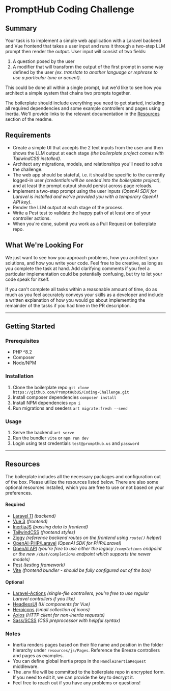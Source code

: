 # PromptHub Coding Challenge


## Summary

Your task is to implement a simple web application with a Laravel backend and Vue frontend that takes a user input and runs it through a two-step LLM prompt then render the output. User input will consist of two fields:

1. A question posed by the user
2. A modifier that will transform the output of the first prompt in some way defined by the user _(ex. translate to another language or rephrase to use a particular tone or accent)_.

This could be done all within a single prompt, but we'd like to see how you architect a simple system that chains two prompts together.

The boilerplate should include everything you need to get started, including all required dependencies and some example controllers and pages using Inertia. We'll provide links to the relevant documentation in
the [Resources](#resources) section of the readme.


## Requirements

- Create a simple UI that accepts the 2 text inputs from the user and then shows the LLM output at each stage _(the boilerplate project comes with TailwindCSS installed)_.
- Architect any migrations, models, and relationships you'll need to solve the challenge.
- The web app should be stateful, i.e. it should be specific to the currently logged-in user _(credentials will be seeded into the boilerplate project)_, and at least the prompt output should persist across page reloads.
- Implement a two-step prompt using the user inputs _(OpenAI SDK for Laravel is installed and we've provided you with a temporary OpenAI API key)_.
- Render the LLM output at each stage of the process.
- Write a Pest test to validate the happy path of at least one of your controller actions.
- When you're done, submit you work as a Pull Request on boilerplate repo.

## What We're Looking For

We just want to see how you approach problems, how you architect your solutions, and how you write your code. Feel free to be creative, as long as you complete the task at hand. Add clarifying comments if you feel a
particular implementation could be potentially confusing, but try to let your code speak for itself.

If you can't complete all tasks within a reasonable amount of time, do as much as you feel accurately conveys your skills as a developer and include a written explanation of how you would go about implementing the
remainder of the tasks if you had time in the PR description.


---

## Getting Started

### Prerequisites

- PHP ^8.2
- Composer
- Node/NPM

### Installation

1. Clone the boilerplate repo `git clone https://github.com/PromptHubUS/Coding-Challenge.git`
2. Install composer dependencies `composer install`
3. Install NPM dependencies `npm i`
4. Run migrations and seeders `art migrate:fresh --seed`

### Usage

1. Serve the backend `art serve`
2. Run the bundler `vite` or `npm run dev`
3. Login using test credentials `test@prompthub.us` and `password`

---

## Resources

The boilerplate includes all the necessary packages and configuration out of the box. Please utilize the resources listed below. There are also some optional resources installed, which you are free to use or not based on
your preferences.

#### Required

- [Laravel 11](https://laravel.com/docs/11.x) _(backend)_
- [Vue 3](https://vuejs.org/guide/introduction.html) _(frontend)_
- [InertiaJS](https://inertiajs.com/) _(passing data to frontend)_
- [TailwindCSS](https://tailwindcss.com/docs/utility-first) _(frontend styles)_
- [Ziggy](https://github.com/tighten/ziggy) _(reference backend routes on the frontend using `route()` helper)_
- [OpenAI-PHP/Laravel](https://github.com/openai-php/laravel) _(OpenAI SDK for PHP/Laravel)_
- [OpenAI API](https://platform.openai.com/docs/api-reference/chat/create) _(you're free to use either the legacy `/completions` endpoint or the new `/chat/completions` endpoint which supports the newer models)_
- [Pest](https://pestphp.com/docs/installation) _(testing framework)_
- [Vite](https://vitejs.dev/config/) _(frontend bundler - should be fully configured out of the box)_

#### Optional

- [Laravel-Actions](https://www.laravelactions.com/) _(single-file controllers, you're free to use regular Laravel controllers if you like)_
- [HeadlessUI](https://headlessui.com/v1/vue) _(UI components for Vue)_
- [Heroicons](https://heroicons.dev/) _(small collection of icons)_
- [Axios](https://axios-http.com/docs/example) _(HTTP client for non-inertia requests)_
- [Sass/SCSS](https://sass-lang.com/documentation/syntax/) _(CSS preprocessor with helpful syntax)_

### Notes

- Inertia renders pages based on their file name and position in the folder hierarchy under `resources/js/Pages`. Reference the Breeze controllers and pages as examples.
- You can define global Inertia props in the `HandleInertiaRequest` middleware.
- The .env file will be committed to the boilerplate repo in encrypted form. If you need to edit it, we can provide the key to decrypt it.
- Feel free to reach out if you have any problems or questions!
